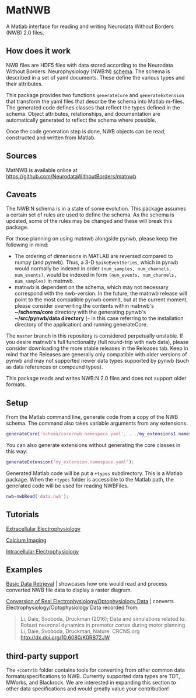 # MatNWB

A Matlab interface for reading and writing Neurodata Without Borders (NWB) 2.0 files.

## How does it work

NWB files are HDF5 files with data stored according to the Neurodata Without Borders: Neurophysiology (NWB:N) [schema](https://github.com/NeurodataWithoutBorders/nwb-schema/tree/dev/core). The schema is described in a set of yaml documents. These define the various types and their attributes.

This package provides two functions `generateCore` and `generateExtension` that transform the yaml files that describe the schema into Matlab m-files. The generated code defines classes that reflect the types defined in the schema.  Object attributes, relationships, and documentation are automatically generated to reflect the schema where possible.

Once the code generation step is done, NWB objects can be read, constructed and written from Matlab.

## Sources

MatNWB is available online at https://github.com/NeurodataWithoutBorders/matnwb

## Caveats

The NWB:N schema is in a state of some evolution.  This package assumes a certain set of rules are used to define the schema.  As the schema is updated, some of the rules may be changed and these will break this package.

For those planning on using matnwb alongside pynwb, please keep the following in mind:
 - The ordering of dimensions in MATLAB are reversed compared to numpy (and pynwb).  Thus, a 3-D ```SpikeEventSeries```, which in pynwb would normally be indexed in order ```(num_samples, num_channels, num_events)```, would be indexed in form ```(num_events, num_channels, num_samples)``` in matnwb.
 - matnwb is dependent on the schema, which may not necessary correspond with the nwb-version.  In the future, the matnwb release will point to the most compatible pynwb commit, but at the current moment, please consider overwriting the contents within matnwb's **~/schema/core** directory with the generating pynwb's **~/src/pynwb/data directory** (`~` in this case referring to the installation directory of the application) and running generateCore.
 
The `master` branch in this repository is considered perpetually unstable.  If you desire matnwb's full functionality (full round-trip with nwb data), please consider downloading the more stable releases in the Releases tab.  Keep in mind that the Releases are generally only compatible with older versions of pynwb and may not supported newer data types supported by pynwb (such as data references or compound types).

This package reads and writes NWB:N 2.0 files and does not support older formats.

## Setup

From the Matlab command line, generate code from a copy of the NWB schema.  The command also takes variable arguments from any extensions.

```matlab
generateCore('schema/core/nwb.namespace.yaml', .../my_extensions1.namespace.yaml,...);
```

You can also generate extensions without generating the core classes in this way:

```matlab
generateExtension('my_extension.namespace.yaml');
```

Generated Matlab code will be put a `+types` subdirectory.  This is a Matlab package.  When the `+types` folder is accessible to the Matlab path, the generated code will be used for reading NWBFiles.

```matlab
nwb=nwbRead('data.nwb');
```

## Tutorials

[Extracellular Electrophysiology](https://neurodatawithoutborders.github.io/matnwb/tutorials/html/ecephys.html)

[Calcium Imaging](https://neurodatawithoutborders.github.io/matnwb/tutorials/html/ophys.html)

[Intracellular Electrophysiology](https://neurodatawithoutborders.github.io/matnwb/tutorials/html/icephys.html)

## Examples

[Basic Data Retrieval](https://neurodatawithoutborders.github.io/matnwb/tutorials/html/basicUsage.html)
| showcases how one would read and process converted NWB file data to display a raster diagram.

[Conversion of Real Electrophysiology/Optophysiology Data](https://neurodatawithoutborders.github.io/matnwb/tutorials/html/convertTrials.html)
| converts Electrophysiology/Optophysiology Data recorded from:
>Li, Daie, Svoboda, Druckman (2016); Data and simulations related to: Robust neuronal dynamics in premotor cortex during motor planning. Li, Daie, Svoboda, Druckman, Nature. CRCNS.org
http://dx.doi.org/10.6080/K0RB72JW

## third-party support
The `+contrib` folder contains tools for converting from other common data formats/specifications to NWB. Currently supported data types are TDT, MWorks, and Blackrock. We are interested in expanding this section to other data specifications and would greatly value your contribution!
